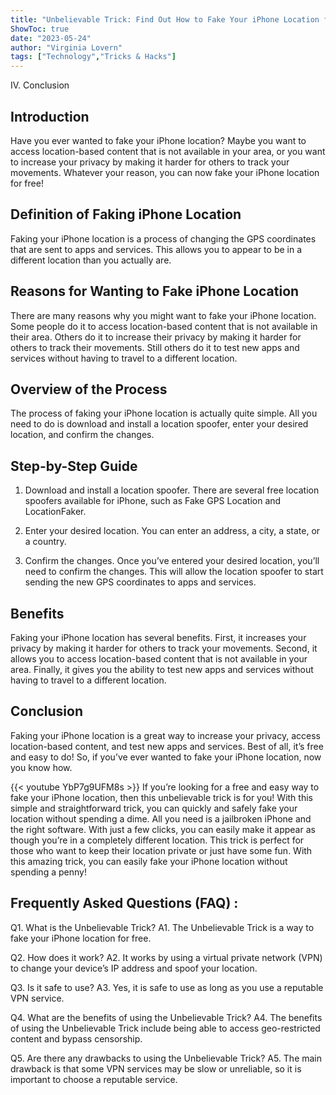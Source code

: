 ```yaml
---
title: "Unbelievable Trick: Find Out How to Fake Your iPhone Location for FREE!"
ShowToc: true 
date: "2023-05-24"
author: "Virginia Lovern" 
tags: ["Technology","Tricks & Hacks"]
---
```

IV. Conclusion

## Introduction

Have you ever wanted to fake your iPhone location? Maybe you want to access location-based content that is not available in your area, or you want to increase your privacy by making it harder for others to track your movements. Whatever your reason, you can now fake your iPhone location for free! 

## Definition of Faking iPhone Location 

Faking your iPhone location is a process of changing the GPS coordinates that are sent to apps and services. This allows you to appear to be in a different location than you actually are. 

## Reasons for Wanting to Fake iPhone Location

There are many reasons why you might want to fake your iPhone location. Some people do it to access location-based content that is not available in their area. Others do it to increase their privacy by making it harder for others to track their movements. Still others do it to test new apps and services without having to travel to a different location. 

## Overview of the Process

The process of faking your iPhone location is actually quite simple. All you need to do is download and install a location spoofer, enter your desired location, and confirm the changes. 

## Step-by-Step Guide

1. Download and install a location spoofer. There are several free location spoofers available for iPhone, such as Fake GPS Location and LocationFaker. 

2. Enter your desired location. You can enter an address, a city, a state, or a country. 

3. Confirm the changes. Once you’ve entered your desired location, you’ll need to confirm the changes. This will allow the location spoofer to start sending the new GPS coordinates to apps and services. 

## Benefits

Faking your iPhone location has several benefits. First, it increases your privacy by making it harder for others to track your movements. Second, it allows you to access location-based content that is not available in your area. Finally, it gives you the ability to test new apps and services without having to travel to a different location. 

## Conclusion

Faking your iPhone location is a great way to increase your privacy, access location-based content, and test new apps and services. Best of all, it’s free and easy to do! So, if you’ve ever wanted to fake your iPhone location, now you know how.

{{< youtube YbP7g9UFM8s >}} 
If you’re looking for a free and easy way to fake your iPhone location, then this unbelievable trick is for you! With this simple and straightforward trick, you can quickly and safely fake your location without spending a dime. All you need is a jailbroken iPhone and the right software. With just a few clicks, you can easily make it appear as though you’re in a completely different location. This trick is perfect for those who want to keep their location private or just have some fun. With this amazing trick, you can easily fake your iPhone location without spending a penny!

## Frequently Asked Questions (FAQ) :
Q1. What is the Unbelievable Trick?
A1. The Unbelievable Trick is a way to fake your iPhone location for free.

Q2. How does it work?
A2. It works by using a virtual private network (VPN) to change your device’s IP address and spoof your location.

Q3. Is it safe to use?
A3. Yes, it is safe to use as long as you use a reputable VPN service.

Q4. What are the benefits of using the Unbelievable Trick?
A4. The benefits of using the Unbelievable Trick include being able to access geo-restricted content and bypass censorship.

Q5. Are there any drawbacks to using the Unbelievable Trick?
A5. The main drawback is that some VPN services may be slow or unreliable, so it is important to choose a reputable service.


